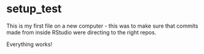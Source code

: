 # setup_test
This is my first file on a new computer - this was to make sure that commits made from inside RStudio were directing to the right repos.

Everything works!
